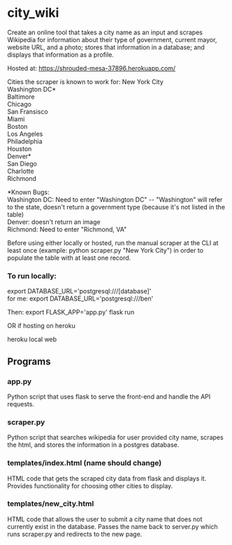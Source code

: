 # city_wiki

Create an online tool that takes a city name as an input and scrapes Wikipedia for information about their type of government, current mayor, website URL, and a photo; stores that information in a database; and displays that information as a profile.

Hosted at: https://shrouded-mesa-37896.herokuapp.com/

Cities the scraper is known to work for:
New York City  
Washington DC\*   
Baltimore  
Chicago  
San Fransisco  
Miami  
Boston  
Los Angeles  
Philadelphia  
Houston  
Denver\*  
San Diego  
Charlotte  
Richmond


\*Known Bugs:  
Washington DC: Need to enter "Washington DC" -- "Washington" will refer to the state, doesn't return a government type (because it's not listed in the table)  
Denver: doesn't return an image  
Richmond: Need to enter "Richmond, VA" 


Before using either locally or hosted, run the manual scraper at the CLI at least once (example: python scraper.py "New York City") in order to populate the table with at least one record. 


### To run locally:

export DATABASE_URL='postgresql:///[database]'   
for me: export DATABASE_URL='postgresql:///ben'

Then: 
export FLASK_APP='app.py'
flask run

OR if hosting on heroku

heroku local web

## Programs

### app.py

Python script that uses flask to serve the front-end and handle the API requests. 

### scraper.py

Python script that searches wikipedia for user provided city name, scrapes the html, and stores the information in a postgres database.

### templates/index.html (name should change)

HTML code that gets the scraped city data from flask and displays it. 
Provides functionality for choosing other cities to display.

### templates/new_city.html

HTML code that allows the user to submit a city name that does not currently exist in the database. Passes the name back to server.py which runs scraper.py and redirects to the new page.


